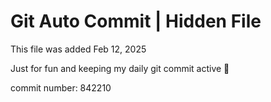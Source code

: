 # Git Auto Commit | Hidden File

This file was added Feb 12, 2025

Just for fun and keeping my daily git commit active 🤪

commit number: 842210
